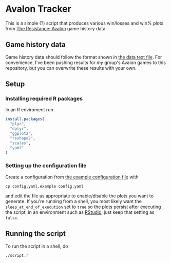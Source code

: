 # Avalon Tracker

This is a simple (?) script that produces various win/losses and win%
plots from [The Resistance:
Avalon](https://boardgamegeek.com/boardgame/128882/resistance-avalon)
game history data.

## Game history data

Game history data should follow the format shown in [the data text
file](data.txt). For convenience, I've been pushing results for *my*
group's Avalon games to this repository, but you can overwrite these
results with your own.

## Setup

### Installing required R packages

In an R enviroment run

```R
install.packages(
  "plyr",
  "dplyr",
  "ggplot2",
  "reshape2",
  "scales",
  "yaml"
)
```

### Setting up the configuration file

Create a configuration from [the example configuration
file](config.yaml.example) with

```
cp config.yaml.example config.yaml
```

and edit the file as appropriate to enable/disable the plots you want to
generate. If you're running from a shell, you most likely want the
`sleep_at_end_of_execution` set to `true` so the plots persist after
executing the script; in an environment such as
[RStudio](https://www.rstudio.com/), just keep that setting as `false`.

## Running the script

To run the script in a shell, do

```
./script.r
```
